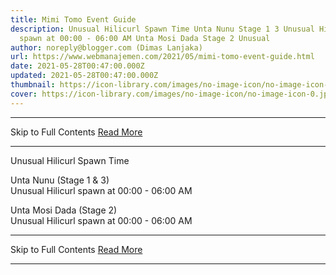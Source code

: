 ```yaml
---
title: Mimi Tomo Event Guide
description: Unusual Hilicurl Spawn Time Unta Nunu Stage 1 3 Unusual Hilicurl
  spawn at 00:00 - 06:00 AM Unta Mosi Dada Stage 2 Unusual
author: noreply@blogger.com (Dimas Lanjaka)
url: https://www.webmanajemen.com/2021/05/mimi-tomo-event-guide.html
date: 2021-05-28T00:47:00.000Z
updated: 2021-05-28T00:47:00.000Z
thumbnail: https://icon-library.com/images/no-image-icon/no-image-icon-0.jpg
cover: https://icon-library.com/images/no-image-icon/no-image-icon-0.jpg
---
```


<hr/> Skip to Full Contents <a href="https://www.webmanajemen.com/2021/05/mimi-tomo-event-guide.html" rel="follow" class="button" id="read-more">Read More</a> <hr/> Unusual Hilicurl Spawn Time
  
    
Unta Nunu (Stage 1 & 3)  
Unusual Hilicurl spawn at 00:00 - 06:00 AM
    
Unta Mosi Dada (Stage 2)  
Unusual Hilicurl spawn at 00:00 - 06:00 AM <hr/> Skip to Full Contents <a href="https://www.webmanajemen.com/2021/05/mimi-tomo-event-guide.html" rel="follow" class="button" id="read-more">Read More</a> <hr/>